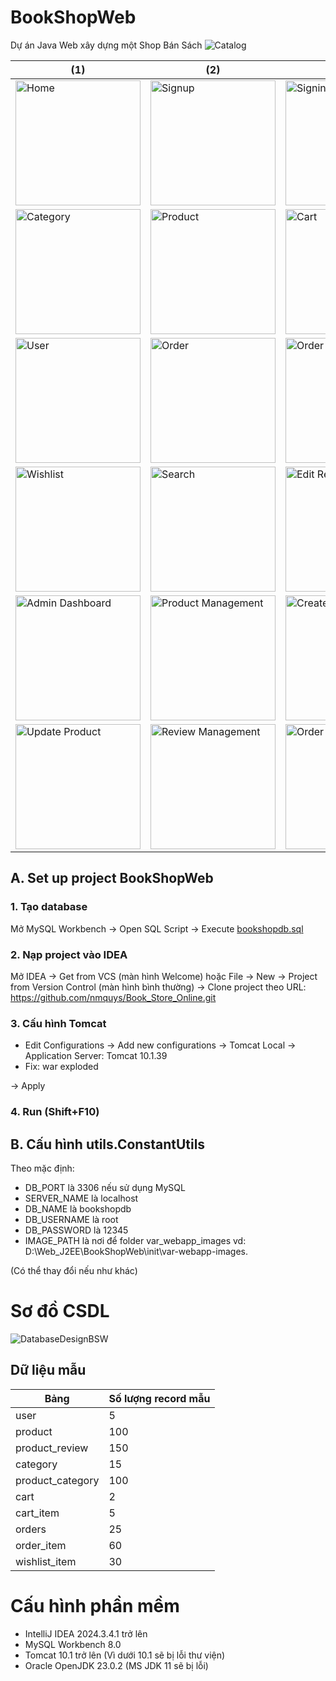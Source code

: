 # BookShopWeb

Dự án Java Web xây dựng một Shop Bán Sách
![Catalog](https://user-images.githubusercontent.com/60851390/228592444-282493ee-7ebd-4115-b40f-af23ec7dfa08.png)

| (1)                                                                                                                                                   | (2)                                                                                                                                                      | (3)                                                                                                                                                    |
| ----------------------------------------------------------------------------------------------------------------------------------------------------- | -------------------------------------------------------------------------------------------------------------------------------------------------------- | ------------------------------------------------------------------------------------------------------------------------------------------------------ |
| <img src="https://user-images.githubusercontent.com/60851390/228592577-87976ca7-76c6-44c8-ab18-e664cce7493d.png" alt="Home" width="200" />            | <img src="https://user-images.githubusercontent.com/60851390/228592589-fa4302d4-a82e-4697-b22a-f84115885946.png" alt="Signup" width="200" />             | <img src="https://user-images.githubusercontent.com/60851390/228592594-fb3cec7c-7aac-47a4-8c4b-33a8792a2578.png" alt="Signin" width="200" />           |
| <img src="https://user-images.githubusercontent.com/60851390/228592602-8fe8fc00-89cb-4bc4-bb4b-b6c4e172dcfd.png" alt="Category" width="200" />        | <img src="https://user-images.githubusercontent.com/60851390/228592605-cf258cf4-3afe-4814-b649-2e5cfa3dc7f2.png" alt="Product" width="200" />            | <img src="https://user-images.githubusercontent.com/60851390/228592610-afc17126-f5da-45a2-b0b6-c4b89e39bf35.png" alt="Cart" width="200" />             |
| <img src="https://user-images.githubusercontent.com/60851390/228592611-c41f8048-48fc-45a4-82db-91e8f4dcc808.png" alt="User" width="200" />            | <img src="https://user-images.githubusercontent.com/60851390/228592615-1785a568-bc06-4556-a53b-3253dd782945.png" alt="Order" width="200" />              | <img src="https://user-images.githubusercontent.com/60851390/228592619-eb6d56ba-49ba-461a-9616-83926d3e794c.png" alt="Order Detail" width="200" />     |
| <img src="https://user-images.githubusercontent.com/60851390/228592622-47b20682-7314-4033-b35f-232630d2cf4b.png" alt="Wishlist" width="200" />        | <img src="https://user-images.githubusercontent.com/60851390/228592628-be226989-3b7d-4bca-9d8a-1cdfc60b6aca.png" alt="Search" width="200" />             | <img src="https://user-images.githubusercontent.com/60851390/228592633-fe3bc1c0-bfc8-4600-9cae-2038221bba9d.png" alt="Edit Review" width="200" />      |
| <img src="https://user-images.githubusercontent.com/60851390/228592634-df36905e-e377-442e-82f1-89eb5c921960.png" alt="Admin Dashboard" width="200" /> | <img src="https://user-images.githubusercontent.com/60851390/228592637-09d61699-6f0e-404b-b32b-e969ab864e78.png" alt="Product Management" width="200" /> | <img src="https://user-images.githubusercontent.com/60851390/228592639-3cc4767f-ce03-4521-a7de-9f993d4cbe2c.png" alt="Create Product" width="200" />   |
| <img src="https://user-images.githubusercontent.com/60851390/228592645-0ffedb14-78d6-47c2-9577-59a802159251.png" alt="Update Product" width="200" />  | <img src="https://user-images.githubusercontent.com/60851390/228592649-c7325684-cf12-406d-9fc7-b4980b668c7d.png" alt="Review Management" width="200" />  | <img src="https://user-images.githubusercontent.com/60851390/228592653-99341b4d-f200-4890-b556-a59bccefb789.png" alt="Order Management" width="200" /> |

## A. Set up project BookShopWeb



### 1. Tạo database

Mở MySQL Workbench → Open SQL Script → Execute [bookshopdb.sql](https://github.com/nmquys/Book_Store_Online/blob/master/init/bookshopdb.sql)

### 2. Nạp project vào IDEA

Mở IDEA → Get from VCS (màn hình Welcome) hoặc File → New → Project from Version Control (màn hình bình thường) → Clone project theo URL: https://github.com/nmquys/Book_Store_Online.git

### 3. Cấu hình Tomcat

- Edit Configurations  →  Add new configurations  →  Tomcat Local  → Application Server: Tomcat 10.1.39
- Fix: war exploded
  
-> Apply

### 4. Run (Shift+F10)

## B. Cấu hình utils.ConstantUtils
Theo mặc định: 
-	DB_PORT là 3306 nếu sử dụng MySQL
-	SERVER_NAME là localhost
-	DB_NAME là bookshopdb
-	DB_USERNAME là root
-	DB_PASSWORD là 12345
-	IMAGE_PATH là nơi để folder var_webapp_images vd: D:\\Web_J2EE\\BookShopWeb\\init\\var-webapp-images.
  
  (Có thể thay đổi nếu như khác)


# Sơ đồ CSDL

![DatabaseDesignBSW](https://user-images.githubusercontent.com/60851390/184755435-bb97a62a-4cdd-408d-9a5a-526430f50c64.svg)

## Dữ liệu mẫu

| Bảng             | Số lượng record mẫu |
| ---------------- | ------------------- |
| user             | 5                   |
| product          | 100                 |
| product_review   | 150                 |
| category         | 15                  |
| product_category | 100                 |
| cart             | 2                   |
| cart_item        | 5                   |
| orders           | 25                  |
| order_item       | 60                  |
| wishlist_item    | 30                  |

# Cấu hình phần mềm

- IntelliJ IDEA 2024.3.4.1 trở lên
- MySQL Workbench 8.0
- Tomcat 10.1 trở lên (Vì dưới 10.1 sẽ bị lỗi thư viện)
- Oracle OpenJDK 23.0.2 (MS JDK 11 sẽ bị lỗi)

